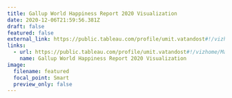 ```yaml
---
title: Gallup World Happiness Report 2020 Visualization
date: 2020-12-06T21:59:56.381Z
draft: false
featured: false
external_link: https://public.tableau.com/profile/umit.vatandost#!/vizhome/MakeOverMondayAssignment_Uvatandost/Dashboard1
links:
  - url: https://public.tableau.com/profile/umit.vatandost#!/vizhome/MakeOverMondayAssignment_Uvatandost/Dashboard1
    name: Gallup World Happiness Report 2020 Visualization
image:
  filename: featured
  focal_point: Smart
  preview_only: false
---
```

